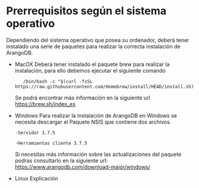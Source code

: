 # Prerrequisitos según el sistema operativo
Dependiendo del sistema operativo que posea su ordenador, deberá tener instalado una serie de paquetes para realizar la correcta instalación de ArangoDB.

- MacOX
  Deberá tener instalado el paquete brew para realizar la instalación, para ello debemos ejecutar el siguiente comando
  
  ```batch
     /bin/bash -c "$(curl -fsSL https://raw.githubusercontent.com/Homebrew/install/HEAD/install.sh)"
     ```
  Se podrá encontrar más información en la siguiente url https://brew.sh/index_es
  
- Windows
  Para realizar la instalación de ArangoDB en Windows se necesita descargar el Paquete NSIS que contiene dos archivos.

      -Servidor 3.7.5

      -Herramientas cliente 3.7.5

    Si necesitas más información sobre las actualizaciones del paquete podras consultarlo en la siguiente url: https://www.arangodb.com/download-major/windows/ 
    
- Linux
  Explicación
